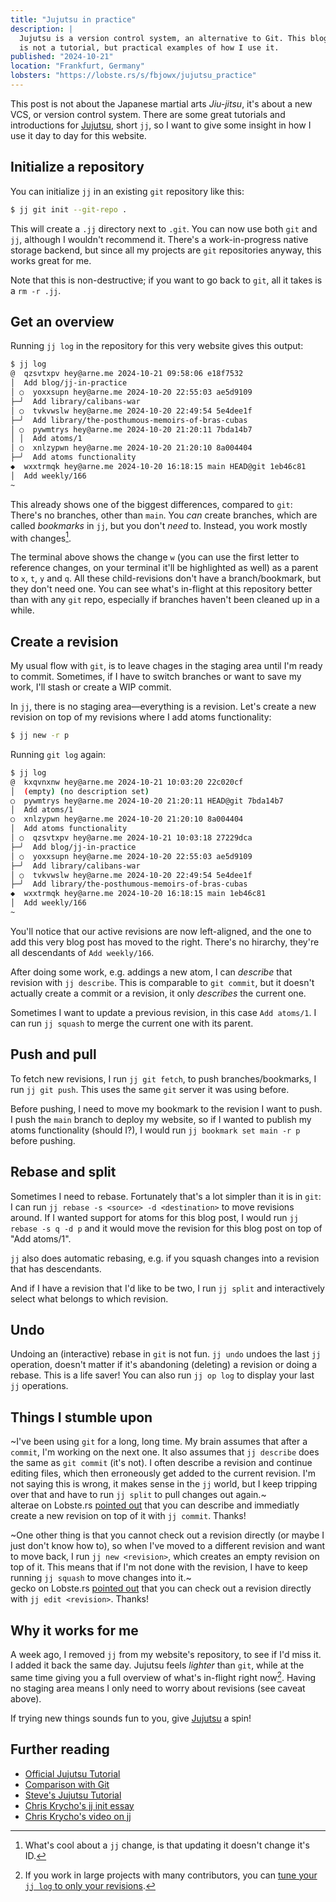 ```yaml
---
title: "Jujutsu in practice"
description: |
  Jujutsu is a version control system, an alternative to Git. This blog post
  is not a tutorial, but practical examples of how I use it.
published: "2024-10-21"
location: "Frankfurt, Germany"
lobsters: "https://lobste.rs/s/fbjowx/jujutsu_practice"
---
```


This post is not about the Japanese martial arts _Jiu-jitsu_, it's about a new
VCS, or version control system.
There are some great tutorials and introductions for
[Jujutsu](https://github.com/martinvonz/jj), short `jj`, so I want to give some
insight in how I use it day to day for this website.

## Initialize a repository

You can initialize `jj` in an existing `git` repository like this:

```sh
$ jj git init --git-repo .
```

This will create a `.jj` directory next to `.git`.
You can now use both `git` and `jj`, although I wouldn't recommend it.
There's a work-in-progress native storage backend, but since all my projects
are `git` repositories anyway, this works great for me.

Note that this is non-destructive; if you want to go back to `git`, all it takes
is a `rm -r .jj`.

## Get an overview

Running `jj log` in the repository for this very website gives this output:

```sh
$ jj log
@  qzsvtxpv hey@arne.me 2024-10-21 09:58:06 e18f7532
│  Add blog/jj-in-practice
│ ○  yoxxsupn hey@arne.me 2024-10-20 22:55:03 ae5d9109
├─╯  Add library/calibans-war
│ ○  tvkvwslw hey@arne.me 2024-10-20 22:49:54 5e4dee1f
├─╯  Add library/the-posthumous-memoirs-of-bras-cubas
│ ○  pywmtrys hey@arne.me 2024-10-20 21:20:11 7bda14b7
│ │  Add atoms/1
│ ○  xnlzypwn hey@arne.me 2024-10-20 21:20:10 8a004404
├─╯  Add atoms functionality
◆  wxxtrmqk hey@arne.me 2024-10-20 16:18:15 main HEAD@git 1eb46c81
│  Add weekly/166
~
```

This already shows one of the biggest differences, compared to `git`:
There's no branches, other than `main`.
You _can_ create branches, which are called _bookmarks_ in `jj`, but you don't
_need_ to.
Instead, you work mostly with changes[^1].

The terminal above shows the change `w` (you can use the first letter to
reference changes, on your terminal it'll be highlighted as well) as a parent
to `x`, `t`, `y` and `q`.
All these child-revisions don't have a branch/bookmark, but they don't need one.
You can see what's in-flight at this repository better than with any `git` repo,
especially if branches haven't been cleaned up in a while.

## Create a revision

My usual flow with `git`, is to leave chages in the staging area until I'm
ready to commit.
Sometimes, if I have to switch branches or want to save my work, I'll stash
or create a WIP commit. 

In `jj`, there is no staging area—everything is a revision.
Let's create a new revision on top of my revisions where I add atoms
functionality:

```sh
$ jj new -r p
```

Running `git log` again:

```sh
$ jj log
@  kxqvnxnw hey@arne.me 2024-10-21 10:03:20 22c020cf
│  (empty) (no description set)
○  pywmtrys hey@arne.me 2024-10-20 21:20:11 HEAD@git 7bda14b7
│  Add atoms/1
○  xnlzypwn hey@arne.me 2024-10-20 21:20:10 8a004404
│  Add atoms functionality
│ ○  qzsvtxpv hey@arne.me 2024-10-21 10:03:18 27229dca
├─╯  Add blog/jj-in-practice
│ ○  yoxxsupn hey@arne.me 2024-10-20 22:55:03 ae5d9109
├─╯  Add library/calibans-war
│ ○  tvkvwslw hey@arne.me 2024-10-20 22:49:54 5e4dee1f
├─╯  Add library/the-posthumous-memoirs-of-bras-cubas
◆  wxxtrmqk hey@arne.me 2024-10-20 16:18:15 main 1eb46c81
│  Add weekly/166
~
```

You'll notice that our active revisions are now left-aligned, and the one to
add this very blog post has moved to the right. 
There's no hirarchy, they're all descendants of `Add weekly/166`.

After doing some work, e.g. addings a new atom, I can _describe_ that revision
with `jj describe`.
This is comparable to `git commit`, but it doesn't actually create a commit or
a revision, it only _describes_ the current one.

Sometimes I want to update a previous revision, in this case `Add atoms/1`.
I can run `jj squash` to merge the current one with its parent.

## Push and pull

To fetch new revisions, I run `jj git fetch`, to push branches/bookmarks, I run
`jj git push`.
This uses the same `git` server it was using before.

Before pushing, I need to move my bookmark to the revision I want to push.
I push the `main` branch to deploy my website, so if I wanted to publish my
atoms functionality (should I?), I would run `jj bookmark set main -r p` before
pushing.

## Rebase and split

Sometimes I need to rebase. Fortunately that's a lot simpler than it is in
`git`:
I can run `jj rebase -s <source> -d <destination>` to move revisions around.
If I wanted support for atoms for this blog post, I would run
`jj rebase -s q -d p` and it would move the revision for this blog post on top
of "Add atoms/1".

`jj` also does automatic rebasing, e.g. if you squash changes into a revision
that has descendants.

And if I have a revision that I'd like to be two, I run `jj split` and 
interactively select what belongs to which revision.

## Undo

Undoing an (interactive) rebase in `git` is not fun. 
`jj undo` undoes the last `jj` operation, doesn't matter if it's abandoning
(deleting) a revision or doing a rebase.
This is a life saver!
You can also run `jj op log` to display your last `jj` operations.

## Things I stumble upon

~I've been using `git` for a long, long time.
My brain assumes that after a `commit`, I'm working on the next one.
It also assumes that `jj describe` does the same as `git commit` (it's not).
I often describe a revision and continue editing files, which then erroneously
get added to the current revision.
I'm not saying this is wrong, it makes sense in the `jj` world, but I keep
tripping over that and have to run `jj split` to pull changes out again.~
<br>
alterae on Lobste.rs [pointed out](https://lobste.rs/s/fbjowx/jujutsu_practice#c_xyhzxa)
that you can describe and immediatly create a new revision on top of it with
`jj commit`. Thanks!

~One other thing is that you cannot check out a revision directly (or maybe I
just don't know how to), so when I've moved to a different revision and want
to move back, I run `jj new <revision>`, which creates an empty revision on top
of it.
This means that if I'm not done with the revision, I have to keep running
`jj squash` to move changes into it.~
<br>
gecko on Lobste.rs [pointed out](https://lobste.rs/s/fbjowx/jujutsu_practice#c_ytil6w)
that you can check out a revision directly with `jj edit <revision>`. Thanks!

## Why it works for me

A week ago, I removed `jj` from my website's repository, to see if I'd miss it.
I added it back the same day.
Jujutsu feels _lighter_ than `git`, while at the same time giving you a full
overview of what's in-flight right now[^2].
Having no staging area means I only need to worry about revisions (see caveat
above).

If trying new things sounds fun to you, give 
[Jujutsu](https://github.com/martinvonz/jj) a spin!

## Further reading

* [Official Jujutsu Tutorial](https://martinvonz.github.io/jj/v0.13.0/tutorial/)
* [Comparison with Git](https://martinvonz.github.io/jj/latest/git-comparison/)
* [Steve's Jujutsu Tutorial](https://steveklabnik.github.io/jujutsu-tutorial/)
* [Chris Krycho's jj init essay](https://v5.chriskrycho.com/essays/jj-init/)
* [Chris Krycho's video on jj](https://www.youtube.com/watch?v=2otjrTzRfVk)

[^1]: What's cool about a `jj` change, is that updating it doesn't change it's ID.
[^2]: If you work in large projects with many contributors, you can 
      [tune your `jj log` to only your revisions](https://martinvonz.github.io/jj/latest/tutorial/#the-log-command-and-revsets).
